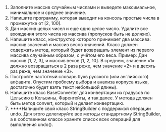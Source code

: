 1. Заполните массив случайным числами и выведете максимальное, минимальное и среднее значение.
2. Напишите программу, которая выводит на консоль простые числа в промежутке от [2, 100].
3. Дан массив целых чисел и ещё одно целое число. Удалите все вхождения этого числа из массива (пропусков быть не должно).
4. Напишите класс, конструктор которого принимает два массива: массив значений и массив весов значений. Класс должен содержать метод, который будет возвращать элемент из первого массива случайным образом, с учётом его веса. Пример: Дан массив [1, 2, 3], и массив весов [1, 2, 10]. В среднем, значение «1» должно возвращаться в 2 раза реже, чем значение «2» и в десять раз реже, чем значение «3».
5. Постройте частотный словарь букв русского (или английского) алфавита. Опустим проблему выбора и анализа корпуса языка, достаточно будет взять текст небольшой длины).
6. Напишите класс BaseConverter для конвертации из градусов по Цельсию в Кельвины​, ​Фаренгейты​, и так далее. У метода должен быть метод convert, который и делает конвертацию.
7. ****Напишите свой класс StringBuilder с поддержкой операции undo. Для этого делегируйте все методы стандартному StringBuilder, а в собственном классе храните список всех операций для выполнения undo().